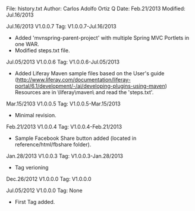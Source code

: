 File:     history.txt
Author:   Carlos Adolfo Ortiz Q
Date:     Feb.21/2013
Modified: Jul.16/2013

Jul.16/2013 V1.0.0.7 Tag: V1.0.0.7-Jul.16/2013
- Added 'mvnspring-parent-project' with multiple Spring MVC Portlets in one WAR.
- Modified steps.txt file.

Jul.05/2013 V1.0.0.6 Tag: V1.0.0.6-Jul.05/2013
- Added Liferay Maven sample files based on the User's guide
  (http://www.liferay.com/documentation/liferay-portal/6.1/development/-/ai/developing-plugins-using-maven)
  Resources are in \liferay\maven\ and read the 'steps.txt'.

Mar.15/2103 V1.0.0.5 Tag: V1.0.0.5-Mar.15/2013
- Minimal revision.

Feb.21/2013 V1.0.0.4 Tag: V1.0.0.4-Feb.21/2013
- Sample Facebook Share button added (located in reference/html/fbshare folder).

Jan.28/2013 V1.0.0.3 Tag: V1.0.0.3-Jan.28/2013
- Tag verioning

Dec.26/2012 V1.0.0.0 Tag: V1.0.0.0

Jul.05/2012 V1.0.0.0 Tag: None
- First Tag added.
